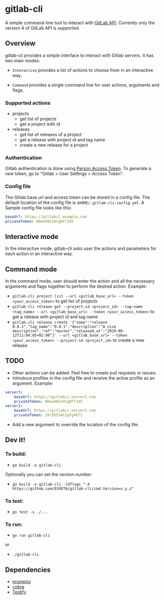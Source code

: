 # gitlab-cli
A simple command-line tool to interact with [GitLab API](https://docs.gitlab.com/ee/api/). Currently only the version 4 of GitLab API is supported.

## Overview

gitlab-cli provides a simple interface to interact with Gitlab servers. It has two main modes:

- `Interactive` provides a list of actions to choose from in an interactive way.

- `Command` provides a single command line for user actions, arguments and flags.

### Supported actions

- projects
    - get list of projects
    - get a project with id
- releases
    - get list of releases of a project
    - get a release with project id and tag name
    - create a new release for a project

### Authentication

Gitlab authentication is done using [Person Access Token](https://docs.gitlab.com/ee/user/profile/personal_access_tokens.html). To generate a new token, go to "Gitlab > User Settings > Access Token".


### Config file

The Gitlab base url and access token can be stored in a config file. The default location of the config file is `$HOME/.gitlab-cli-config.yml`.
A Sample config file looks like this:

```yaml
baseUrl: https://gitlabci.example.com
privateToken: 90we48534tgDFf345
```

## Interactive mode

In the interactive mode, gitlab-cli asks user the actions and parameters for each action in an interactive way.

## Command mode

In the command mode, user should enter the action and all the necessary arguments and flags together to perform the desired action. Example:
- `gitlab-cli project list --url <gitlab_base_url> --token <your_access_token>` to get list of projects
- `gitlab-cli release get --project-id <project_id> --tag-name <tag_name> --url <gitlab_base_url> --token <your_access_token>` to get a release with project id and tag name
- `gitlab-cli release create '{"name":"release 0.0.1","tag_name":"0.0.1","description":"A nice description","ref":"master","released_at":"2019-09-12T11:04:05+02:00"}' --url <gitlab_base_url> --token <your_access_token> --project-id <project_id>` to create a new release

## TODO

- Other actions can be added. Feel free to create pull requests or issues.
- Introduce profiles in the config file and receive the active profile as an argument. Example:
```yaml
server1:
    baseUrl: https://gitlabci.server1.com
    privateToken: 90we48534tgDFf345
server2:
    baseUrl: https://gitlabci.server2.com
    privateToken: 24r58534t2gfg4671
```
- Add a new argument to override the location of the config file.

## Dev it!

### To build:

 - `go build -o gitlab-cli`

 Optionally you can set the version number:
 - `go build -o gitlab-cli -ldflags "-X https://github.com/EXXETA/gitlab-cli/cmd.Version=x.y.z"`

### To test:
- `go test -v ./...`

### To run:
- `go run gitlab-cli`

or 

- `./gitlab-cli`

## Dependencies

- [promptui](https://github.com/manifoldco/promptui)
- [cobra](https://github.com/spf13/cobra)
- [Testify](https://github.com/stretchr/testify)
